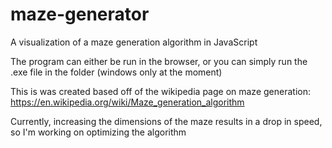 # maze-generator
A visualization of a maze generation algorithm in JavaScript

The program can either be run in the browser, or you can simply run the .exe file in the folder (windows only at the moment)

This is was created based off of the wikipedia page on maze generation:
https://en.wikipedia.org/wiki/Maze_generation_algorithm

Currently, increasing the dimensions of the maze results in a drop
in speed, so I'm working on optimizing the algorithm
